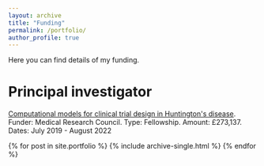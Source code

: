 ```yaml
---
layout: archive
title: "Funding"
permalink: /portfolio/
author_profile: true
---
```


Here you can find details of my funding.

Principal investigator
===

[Computational models for clinical trial design in Huntington's disease](https://gtr.ukri.org/projects?ref=MR%2FT027770%2F1).
Funder: Medical Research Council.
Type: Fellowship.
Amount: £273,137.
Dates: July 2019 - August 2022
<!--
[Learning personalised trajectories in Huntington’s disease through computational models of disease progression]().
Funder: CHDI Foundation.
Type: Research grant.
Amount: £185,105.
-->
<!-- Co-investigator
===
-->


<!-- {% include base_path %}  -->


{% for post in site.portfolio %}
  {% include archive-single.html %}
{% endfor %}

